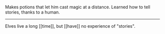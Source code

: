 Makes potions that let him cast magic at a distance.
Learned how to tell stories, thanks to a human.

* * *

Elves live a long [[time]], but [[have]] no experience of "stories".